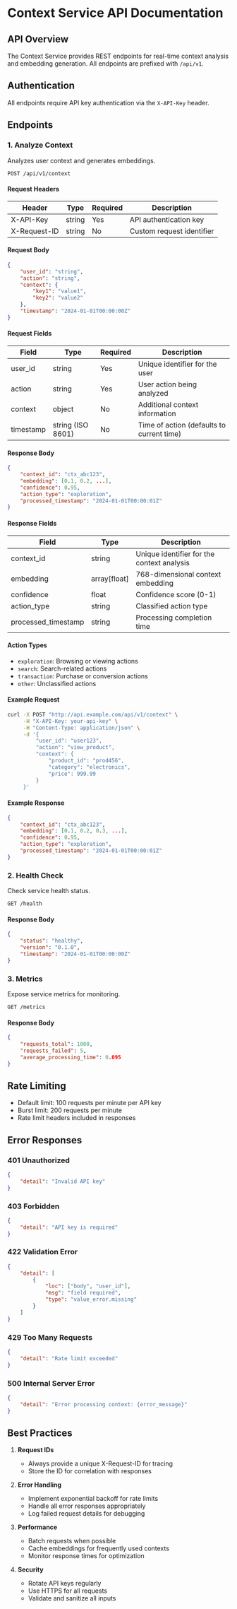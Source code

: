 # Context Service API Documentation

## API Overview

The Context Service provides REST endpoints for real-time context analysis and embedding generation. All endpoints are prefixed with `/api/v1`.

## Authentication

All endpoints require API key authentication via the `X-API-Key` header.

## Endpoints

### 1. Analyze Context

Analyzes user context and generates embeddings.

```
POST /api/v1/context
```

#### Request Headers

| Header | Type | Required | Description |
|--------|------|----------|-------------|
| X-API-Key | string | Yes | API authentication key |
| X-Request-ID | string | No | Custom request identifier |

#### Request Body

```json
{
    "user_id": "string",
    "action": "string",
    "context": {
        "key1": "value1",
        "key2": "value2"
    },
    "timestamp": "2024-01-01T00:00:00Z"
}
```

#### Request Fields

| Field | Type | Required | Description |
|-------|------|----------|-------------|
| user_id | string | Yes | Unique identifier for the user |
| action | string | Yes | User action being analyzed |
| context | object | No | Additional context information |
| timestamp | string (ISO 8601) | No | Time of action (defaults to current time) |

#### Response Body

```json
{
    "context_id": "ctx_abc123",
    "embedding": [0.1, 0.2, ...],
    "confidence": 0.95,
    "action_type": "exploration",
    "processed_timestamp": "2024-01-01T00:00:01Z"
}
```

#### Response Fields

| Field | Type | Description |
|-------|------|-------------|
| context_id | string | Unique identifier for the context analysis |
| embedding | array[float] | 768-dimensional context embedding |
| confidence | float | Confidence score (0-1) |
| action_type | string | Classified action type |
| processed_timestamp | string | Processing completion time |

#### Action Types

- `exploration`: Browsing or viewing actions
- `search`: Search-related actions
- `transaction`: Purchase or conversion actions
- `other`: Unclassified actions

#### Example Request

```bash
curl -X POST "http://api.example.com/api/v1/context" \
     -H "X-API-Key: your-api-key" \
     -H "Content-Type: application/json" \
     -d '{
         "user_id": "user123",
         "action": "view_product",
         "context": {
             "product_id": "prod456",
             "category": "electronics",
             "price": 999.99
         }
     }'
```

#### Example Response

```json
{
    "context_id": "ctx_abc123",
    "embedding": [0.1, 0.2, 0.3, ...],
    "confidence": 0.95,
    "action_type": "exploration",
    "processed_timestamp": "2024-01-01T00:00:01Z"
}
```

### 2. Health Check

Check service health status.

```
GET /health
```

#### Response Body

```json
{
    "status": "healthy",
    "version": "0.1.0",
    "timestamp": "2024-01-01T00:00:00Z"
}
```

### 3. Metrics

Expose service metrics for monitoring.

```
GET /metrics
```

#### Response Body

```json
{
    "requests_total": 1000,
    "requests_failed": 5,
    "average_processing_time": 0.095
}
```

## Rate Limiting

- Default limit: 100 requests per minute per API key
- Burst limit: 200 requests per minute
- Rate limit headers included in responses

## Error Responses

### 401 Unauthorized

```json
{
    "detail": "Invalid API key"
}
```

### 403 Forbidden

```json
{
    "detail": "API key is required"
}
```

### 422 Validation Error

```json
{
    "detail": [
        {
            "loc": ["body", "user_id"],
            "msg": "field required",
            "type": "value_error.missing"
        }
    ]
}
```

### 429 Too Many Requests

```json
{
    "detail": "Rate limit exceeded"
}
```

### 500 Internal Server Error

```json
{
    "detail": "Error processing context: {error_message}"
}
```

## Best Practices

1. **Request IDs**
   - Always provide a unique X-Request-ID for tracing
   - Store the ID for correlation with responses

2. **Error Handling**
   - Implement exponential backoff for rate limits
   - Handle all error responses appropriately
   - Log failed request details for debugging

3. **Performance**
   - Batch requests when possible
   - Cache embeddings for frequently used contexts
   - Monitor response times for optimization

4. **Security**
   - Rotate API keys regularly
   - Use HTTPS for all requests
   - Validate and sanitize all inputs